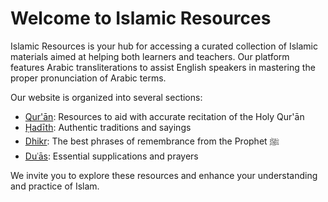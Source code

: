 # Welcome to Islamic Resources

Islamic Resources is your hub for accessing a curated collection of Islamic materials aimed at helping both learners and teachers. Our platform features Arabic transliterations to assist English speakers in mastering the proper pronunciation of Arabic terms.

Our website is organized into several sections:

- [Qur'ān](quran/overview.md): Resources to aid with accurate recitation of the Holy Qur'ān
- [Ḥadīth](hadith/overview.md): Authentic traditions and sayings
- [Dhikr](dhikr/overview.md): The best phrases of remembrance from the Prophet ﷺ
- [Duʿās](duas/overview.md): Essential supplications and prayers
<!-- - [Fiqh](fiqh/overview.md): Understand Islamic law and practices -->

We invite you to explore these resources and enhance your understanding and practice of Islam.
